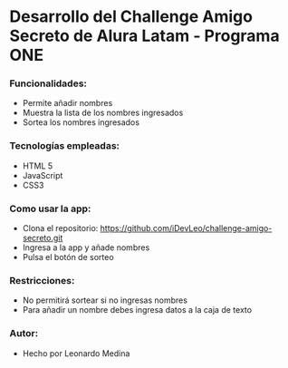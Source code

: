 <h1>Desarrollo del Challenge Amigo Secreto de Alura Latam - Programa ONE</h1>

<h3>Funcionalidades:</h3>

- Permite añadir nombres
- Muestra la lista de los nombres ingresados
- Sortea los nombres ingresados

<h3>Tecnologías empleadas:</h3>

- HTML 5
- JavaScript
- CSS3

<h3>Como usar la app:</h3>

- Clona el repositorio: https://github.com/iDevLeo/challenge-amigo-secreto.git
- Ingresa a la app y añade nombres
- Pulsa el botón de sorteo

<h3>Restricciones:</h3>

- No permitirá sortear si no ingresas nombres
- Para añadir un nombre debes ingresa datos a la caja de texto

<h3>Autor:</h3>

- Hecho por Leonardo Medina